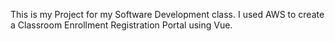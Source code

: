 This is my Project for my Software Development class. I used AWS to create a Classroom Enrollment Registration Portal using Vue.